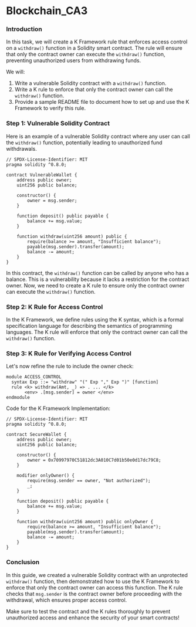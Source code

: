 # Blockchain_CA3
### Introduction

In this task, we will create a K Framework rule that enforces access control on a `withdraw()` function in a Solidity smart contract. The rule will ensure that only the contract owner can execute the `withdraw()` function, preventing unauthorized users from withdrawing funds.

We will:

1. Write a vulnerable Solidity contract with a `withdraw()` function.
2. Write a K rule to enforce that only the contract owner can call the `withdraw()` function.
3. Provide a sample README file to document how to set up and use the K Framework to verify this rule.

### Step 1: Vulnerable Solidity Contract

Here is an example of a vulnerable Solidity contract where any user can call the `withdraw()` function, potentially leading to unauthorized fund withdrawals.
```
// SPDX-License-Identifier: MIT
pragma solidity ^0.8.0;

contract VulnerableWallet {
    address public owner;
    uint256 public balance;
    
    constructor() {
        owner = msg.sender;
    }
    
    function deposit() public payable {
        balance += msg.value;
    }
    
    function withdraw(uint256 amount) public {
        require(balance >= amount, "Insufficient balance");
        payable(msg.sender).transfer(amount);
        balance -= amount;
    }
}
```
In this contract, the `withdraw()` function can be called by anyone who has a balance. This is a vulnerability because it lacks a restriction for the contract owner. Now, we need to create a K rule to ensure only the contract owner can execute the `withdraw()` function.

### Step 2: K Rule for Access Control

In the K Framework, we define rules using the K syntax, which is a formal specification language for describing the semantics of programming languages. The K rule will enforce that only the contract owner can call the `withdraw()` function.


### Step 3: K Rule for Verifying Access Control

Let's now refine the rule to include the owner check:

```k
module ACCESS_CONTROL
  syntax Exp ::= "withdraw" "(" Exp "," Exp ")" [function]
  rule <k> withdraw(Amt, _) => . ... </k>
       <env> .[msg.sender] = owner </env>
endmodule
```

Code for the K Framework Implementation:
```
// SPDX-License-Identifier: MIT
pragma solidity ^0.8.0;

contract SecureWallet {
    address public owner;
    uint256 public balance;
    
    constructor() {
        owner = 0x70997970C51812dc3A010C7d01b50e0d17dc79C8;
    }
    
    modifier onlyOwner() {
        require(msg.sender == owner, "Not authorized");
        _;
    }
    
    function deposit() public payable {
        balance += msg.value;
    }
    
    function withdraw(uint256 amount) public onlyOwner {
        require(balance >= amount, "Insufficient balance");
        payable(msg.sender).transfer(amount);
        balance -= amount;
    }
}
```
### Conclusion

In this guide, we created a vulnerable Solidity contract with an unprotected `withdraw()` function, then demonstrated how to use the K Framework to enforce that only the contract owner can access this function. The K rule checks that `msg.sender` is the contract owner before proceeding with the withdrawal, which ensures proper access control.

Make sure to test the contract and the K rules thoroughly to prevent unauthorized access and enhance the security of your smart contracts!
